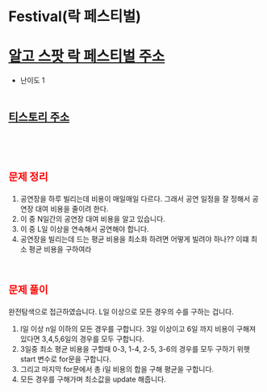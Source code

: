 # Festival(락 페스티벌)
# [알고 스팟 락 페스티벌 주소](https://www.algospot.com/judge/problem/read/FESTIVAL)
- 난이도 1
<br><br>

## [티스토리 주소](https://hoho325.tistory.com/)
<br><br>

# <span style="color: red; font-size:15pt">문제 정리</span>
1. 공연장을 하루 빌리는데 비용이 매일매일 다르다. 그래서 공연 일정을 잘 정해서 공연장 대여 비용을 줄이려 한다.
2. 이 중 N일간의 공연장 대여 비용을 알고 있습니다.
3. 이 중 L일 이상을 연속해서 공연해야 합니다.
4. 공연장을 빌리는데 드는 평균 비용을 최소화 하려면 어떻게 빌려야 하나?? 이떄 최소 평균 비용을 구하여라
<br><br>

# <span style="color: red; font-size:15pt">문제 풀이</span>
완전탐색으로 접근하였습니다. L일 이상으로 모든 경우의 수를 구하는 겁니다.
1. l일 이상 n일 이하의 모든 경우를 구합니다.
    3일 이상이고 6일 까지 비용이 구해져 있다면 3,4,5,6일의 경우를 모두 구합니다.
2. 3일중 최소 평균 비용을 구할때 0-3, 1-4, 2-5, 3-6의 경우를 모두 구하기 위햇 start 변수로 for문을 구합니다.
3. 그리고 마지막 for문에서 총 i일 비용의 합을 구해 평균을 구합니다.
4. 모든 경우를 구해가며 최소값을 update 해줍니다.